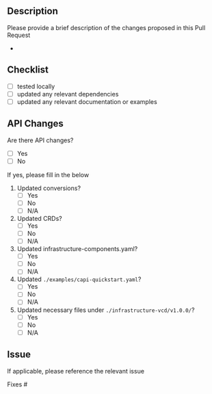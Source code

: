 ## Description
Please provide a brief description of the changes proposed in this Pull Request

- 

## Checklist
- [ ] tested locally
- [ ] updated any relevant dependencies
- [ ] updated any relevant documentation or examples

## API Changes
Are there API changes?
- [ ] Yes
- [ ] No

If yes, please fill in the below

1. Updated conversions?
    - [ ] Yes
    - [ ] No
    - [ ] N/A
2. Updated CRDs?
    - [ ] Yes
    - [ ] No
    - [ ] N/A
3. Updated infrastructure-components.yaml?
    - [ ] Yes
    - [ ] No
    - [ ] N/A
4. Updated `./examples/capi-quickstart.yaml`?
    - [ ] Yes
    - [ ] No
    - [ ] N/A
5. Updated necessary files under `./infrastructure-vcd/v1.0.0/`?
   - [ ] Yes
   - [ ] No
   - [ ] N/A

## Issue
If applicable, please reference the relevant issue

Fixes #
